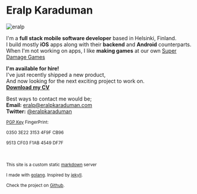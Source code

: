 # Eralp Karaduman

![eralp](https://gravatar.com/avatar/0612a1a35de3e5d07bb2d5b58a254005?s=200)

I'm a **full stack mobile software developer** based in Helsinki, Finland.  
I build mostly **iOS** apps along with their **backend** and **Android** counterparts.  
When I'm not working on apps, I like **making games** at our own [Super Damage Games](http://superdamage.com)

**I'm available for hire!**   
I've just recently shipped a new product,  
And now looking for the next exciting project to work on.  
**[Download my CV](http://goo.gl/zau5pb)**

Best ways to contact me would be;  
**Email:** [eralp@eralpkaraduman.com](mailto:eralp@eralpkaraduman.com)  
**Twitter:** [@eralpkaraduman](http://twitter.com/eralpkaraduman)  

  
<sup>[PGP Key](https://keybase.io/eralp/key.asc) FingerPrint:</sup>  

<sup>0350 3E22 3153 4F9F CB96</sup>  

<sup>9513 CF03 F1AB 4549 DF7F</sup>  

&nbsp;  

<sup>This site is a custom static [markdown](https://en.wikipedia.org/wiki/Markdown) server<sup>  

<sup>I made with [golang](http://golang.org). Inspired by [jekyll](https://jekyllrb.com).<sup>  

<sup>Check the project on [Github](http://github.com/eralpkaraduman/eralpkaraduman.com).</sup>
